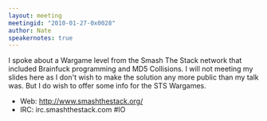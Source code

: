 ```yaml
---
layout: meeting
meetingid: "2010-01-27-0x0028"
author: Nate
speakernotes: true
---
```


I spoke about a Wargame level from the Smash The Stack network that
included Brainfuck programming and MD5 Collisions. I will not meeting my
slides here as I don't wish to make the solution any more public than my
talk was. But I do wish to offer some info for the STS Wargames.

- Web: http://www.smashthestack.org/
- IRC: irc.smashthestack.com #IO

